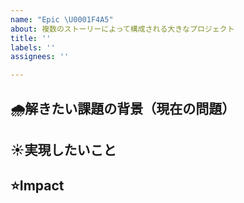 ```yaml
---
name: "Epic \U0001F4A5"
about: 複数のストーリーによって構成される大きなプロジェクト
title: ''
labels: ''
assignees: ''

---
```


## 🌧解きたい課題の背景（現在の問題）
<!-- 問題の背景は何なのか。なぜ困っているのか。 -->


## ☀️実現したいこと
<!-- 理想的にはどうなっていると嬉しいか。解決方法（実装方法）ではなく、解決したい課題を書く。 -->


## ⭐️Impact
<!-- それをするとどういう良いことがあるのか箇条書き。数値で表せるとよりよい。 -->
